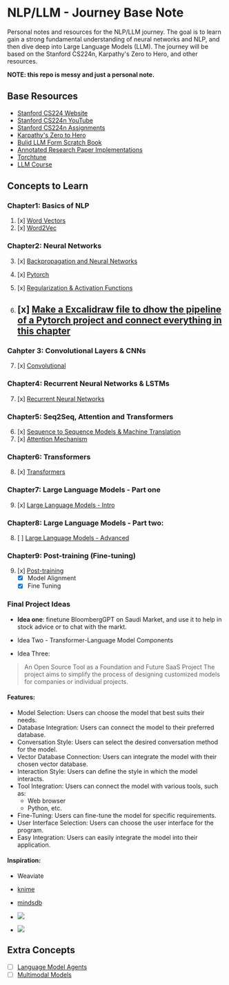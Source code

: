 # NLP/LLM - Journey Base Note

Personal notes and resources for the NLP/LLM journey. The goal is to learn gain a strong fundamental understanding of neural networks and NLP, and then dive deep into Large Language Models (LLM). The journey will be based on the Stanford CS224n, Karpathy's Zero to Hero, and other resources.

**NOTE: this repo is messy and just a personal note.**


## Base Resources
- [Stanford CS224 Website](https://web.stanford.edu/class/cs224n/)
- [Stanford CS224n YouTube](https://www.youtube.com/playlist?list=PLoROMvodv4rMFqRtEuo6SGjY4XbRIVRd4)
- [Stanford CS224n Assignments](https://github.com/amanchadha/stanford-cs224n-assignments-2021)
- [Karpathy's Zero to Hero](https://youtube.com/playlist?list=PLAqhIrjkxbuWI23v9cThsA9GvCAUhRvKZ&si=9FmRYnBaGLTNrm1S)
- [Bulid LLM Form Scratch Book](https://www.manning.com/books/build-a-large-language-model-from-scratch/)
- [Annotated Research Paper Implementations](https://nn.labml.ai/)
- [Torchtune](https://pytorch.org/torchtune/main/index.html)
- [LLM Course](https://github.com/mlabonne/llm-course)

## Concepts to Learn
### Chapter1: Basics of NLP
1. [x] [Word Vectors](Chapter1/word2vec.md)
2. [x] [Word2Vec](Chapter1/word2vec.md)

### Chapter2: Neural Networks
3. [x] [Backpropagation and Neural Networks](Chapter2/backpropagation_nn.md)
4. [x] [Pytorch](Chapter2/pytorch.md)
5. [x] [Regularization & Activation Functions](Chapter2/regularization.md)

6. [x] [Make a Excalidraw file to dhow the pipeline of a Pytorch project and connect everything in this chapter](https://excalidraw.com/)
    - 

### Cahpter 3: Convolutional Layers & CNNs
7. [x] [Convolutional](Chapter3/convolutional.md)

### Chapter4: Recurrent Neural Networks & LSTMs
7. [x] [Recurrent Neural Networks](Chapter4/rnn.md)

### Chapter5: Seq2Seq, Attention and Transformers
6. [x] [Sequence to Sequence Models & Machine Translation](Chapter5/seq2seq.md)
7. [x] [Attention Mechanism](Chapter5/attention.md)
### Chapter6:  Transformers
8. [x] [Transformers](Chapter6/transformers.md)

### Chapter7:  Large Language Models - Part one
9. [x] [Large Language Models - Intro](Chapter7/llm.md)

### Chapter8: Large Language Models - Part two:
8. [ ] [Large Language Models - Advanced](Chapter8/llm_advanced.md)

### Chapter9: Post-training (Fine-tuning)
9. [x] [Post-training](Chapter9/posttraining.md)
    - [x] Model Alignment
    - [x] Fine Tuning

### Final Project Ideas
- **Idea one**: finetune BloombergGPT on Saudi Market, and use it to help in stock advice or to chat with the markt.

- Idea Two - Transformer-Language Model Components


- Idea Three: 
> An Open Source Tool as a Foundation and Future SaaS Project
The project aims to simplify the process of designing customized models for companies or individual projects.
#### Features:
- Model Selection: Users can choose the model that best suits their needs.
- Database Integration: Users can connect the model to their preferred database.
- Conversation Style: Users can select the desired conversation method for the model.
- Vector Database Connection: Users can integrate the model with their chosen vector database.
- Interaction Style: Users can define the style in which the model interacts.
- Tool Integration: Users can connect the model with various tools, such as:
    - Web browser
    - Python, etc.
- Fine-Tuning: Users can fine-tune the model for specific requirements.
- User Interface Selection: Users can choose the user interface for the program.
- Easy Integration: Users can easily integrate the model into their application.
#### Inspiration:
- Weaviate
- [knime](https://www.knime.com/)
- [mindsdb](https://mindsdb.com/)

- ![](https://www.aporia.com/wp-content/webp-express/webp-images/uploads/2024/02/image-4.png.webp)
- ![](https://www.aporia.com/wp-content/webp-express/webp-images/uploads/2024/02/image-1.png.webp)

## Extra Concepts
- [ ] [Language Model Agents](Extra/lm_agents.md)
- [ ] [Multimodal Models](Extra/multimodal.md)